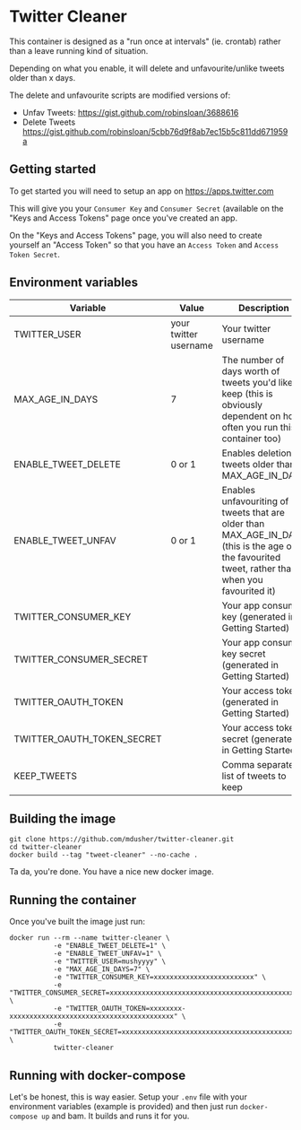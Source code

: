 # Twitter Cleaner

This container is designed as a "run once at intervals" (ie. crontab) rather than a leave running kind of situation.

Depending on what you enable, it will delete and unfavourite/unlike tweets older than x days.

The delete and unfavourite scripts are modified versions of:
* Unfav Tweets: https://gist.github.com/robinsloan/3688616
* Delete Tweets https://gist.github.com/robinsloan/5cbb76d9f8ab7ec15b5c811dd671959a

## Getting started
To get started you will need to setup an app on https://apps.twitter.com

This will give you your `Consumer Key` and `Consumer Secret` (available on the "Keys and Access Tokens" page once you've created an app.

On the "Keys and Access Tokens" page, you will also need to create yourself an "Access Token" so that you have an `Access Token` and `Access Token Secret`.

## Environment variables
| Variable | Value | Description |
| --- | --- | --- |
| TWITTER_USER | your twitter username | Your twitter username |
| MAX_AGE_IN_DAYS | 7 | The number of days worth of tweets you'd like to keep (this is obviously dependent on how often you run this container too) |
| ENABLE_TWEET_DELETE | 0 or 1 | Enables deletion of tweets older than MAX_AGE_IN_DAYS |
| ENABLE_TWEET_UNFAV | 0 or 1 | Enables unfavouriting of tweets that are older than MAX_AGE_IN_DAYS (this is the age of the favourited tweet, rather than when you favourited it) |
| TWITTER_CONSUMER_KEY | | Your app consumer key (generated in Getting Started)|
| TWITTER_CONSUMER_SECRET | | Your app consumer key secret (generated in Getting Started) |
| TWITTER_OAUTH_TOKEN | | Your access token (generated in Getting Started) |
| TWITTER_OAUTH_TOKEN_SECRET | | Your access token secret (generated in Getting Started) |
| KEEP_TWEETS | | Comma separated list of tweets to keep |

## Building the image
```
git clone https://github.com/mdusher/twitter-cleaner.git
cd twitter-cleaner
docker build --tag "tweet-cleaner" --no-cache .
```
Ta da, you're done. You have a nice new docker image.

## Running the container
Once you've built the image just run:
```
docker run --rm --name twitter-cleaner \
           -e "ENABLE_TWEET_DELETE=1" \
           -e "ENABLE_TWEET_UNFAV=1" \
           -e "TWITTER_USER=mushyyyy" \
           -e "MAX_AGE_IN_DAYS=7" \
           -e "TWITTER_CONSUMER_KEY=xxxxxxxxxxxxxxxxxxxxxxxxx" \
           -e "TWITTER_CONSUMER_SECRET=xxxxxxxxxxxxxxxxxxxxxxxxxxxxxxxxxxxxxxxxxxxxxxxxxx" \
           -e "TWITTER_OAUTH_TOKEN=xxxxxxxx-xxxxxxxxxxxxxxxxxxxxxxxxxxxxxxxxxxxxxxxxx" \
           -e "TWITTER_OAUTH_TOKEN_SECRET=xxxxxxxxxxxxxxxxxxxxxxxxxxxxxxxxxxxxxxxxxxxxx" \
           twitter-cleaner
```

## Running with docker-compose
Let's be honest, this is way easier.
Setup your `.env` file with your environment variables (example is provided) and then just run `docker-compose up` and bam. It builds and runs it for you.

